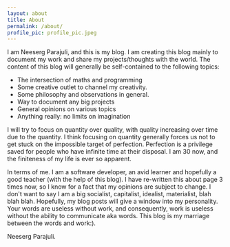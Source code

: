 ```yaml
---
layout: about
title: About
permalink: /about/
profile_pic: profile_pic.jpeg
---
```


I am Neeserg Parajuli, and this is my blog. I am creating this blog mainly to document my work and share my projects/thoughts with the world. The content of this blog will generally be self-contained to the following topics:

- The intersection of maths and programming
- Some creative outlet to channel my creativity.
- Some philosophy and observations in general.
- Way to document any big projects
- General opinions on various topics 
- Anything really: no limits on imagination

I will try to focus on quantity over quality, with quality increasing over time due to the quantity. I think focusing on quantity generally forces us not to get stuck on the impossible target of perfection. Perfection is a privilege saved for people who have infinite time at their disposal. I am 30 now, and the finiteness of my life is ever so apparent.

In terms of me. I am a software developer, an avid learner and hopefully a good teacher (with the help of this blog). I have re-written this about page 3 times now, so I know for a fact that my opinions are subject to change. I don't want to say I am a big socialist, capitalist, idealist, materialist, blah blah blah. Hopefully, my blog posts will give a window into my personality. Your words are useless without work, and consequently, work is useless without the ability to communicate aka words. This blog is my marriage between the words and work:).

Neeserg Parajuli.
